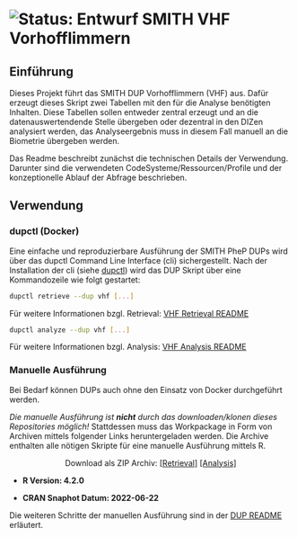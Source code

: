 # ![Status: Entwurf](https://img.shields.io/badge/Status-Entwurf-yellow.svg) SMITH VHF Vorhofflimmern

## Einführung

Dieses Projekt führt das SMITH DUP Vorhofflimmern (VHF) aus. Dafür erzeugt dieses Skript zwei Tabellen mit den für die
Analyse benötigten Inhalten. Diese Tabellen sollen entweder zentral erzeugt und an die datenauswertendende Stelle
übergeben oder dezentral in den DIZen analysiert werden, das Analyseergebnis muss in diesem Fall manuell an die
Biometrie übergeben werden.

Das Readme beschreibt zunächst die technischen Details der Verwendung. Darunter sind die verwendeten
CodeSysteme/Ressourcen/Profile und der konzeptionelle Ablauf der Abfrage beschrieben.

## Verwendung

### dupctl (Docker)

Eine einfache und reproduzierbare Ausführung der SMITH PheP DUPs wird über das dupctl Command Line Interface (cli)
sichergestellt. Nach der Installation der cli (siehe [dupctl][dupctl]) wird das DUP Skript über eine Kommandozeile
wie folgt gestartet:

```bash
dupctl retrieve --dup vhf [...]
```
Für weitere Informationen bzgl. Retrieval: [VHF Retrieval README](retrieval/README.md)

```bash
dupctl analyze --dup vhf [...]
```
Für weitere Informationen bzgl. Analysis: [VHF Analysis README](analysis/README.md)

### Manuelle Ausführung

Bei Bedarf können DUPs auch ohne den Einsatz von Docker durchgeführt werden.

*Die manuelle Ausführung ist **nicht** durch das downloaden/klonen dieses Repositories möglich!*
Stattdessen muss das Workpackage in Form von Archiven mittels folgender Links heruntergeladen werden. Die Archive
enthalten alle nötigen Skripte für eine manuelle Ausführung mittels R.

<div align="center">
    Download als ZIP Archiv:
    <a href="https://git.smith.care/smith/uc-phep/dup/vhf/-/jobs/artifacts/master/download?job=retrieval::publish-archive">[Retrieval]</a>
    <a href="https://git.smith.care/smith/uc-phep/dup/vhf/-/jobs/artifacts/master/download?job=analysis::publish-archive">[Analysis]</a>
</div>

* **R Version: 4.2.0**

* **CRAN Snaphot Datum: 2022-06-22**

Die weiteren Schritte der manuellen Ausführung sind in der [DUP README][readme] erläutert.


[dupctl]: https://git.smith.care/smith/uc-phep/dup-control
[readme]: https://git.smith.care/smith/uc-phep/dup/readme
